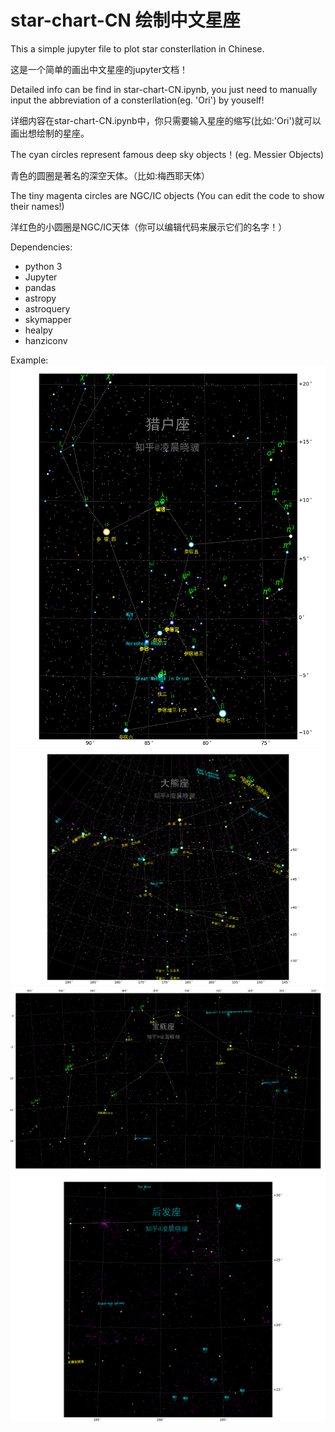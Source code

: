 # star-chart-CN 绘制中文星座

This a simple jupyter file to plot star consterllation in Chinese.

这是一个简单的画出中文星座的jupyter文档！

Detailed info can be find in star-chart-CN.ipynb, you just need to manually input the 
abbreviation of a consterllation(eg. 'Ori') by youself!

详细内容在star-chart-CN.ipynb中，你只需要输入星座的缩写(比如:'Ori')就可以画出想绘制的星座。


The cyan circles represent famous deep sky objects！(eg. Messier Objects)

青色的圆圈是著名的深空天体。（比如:梅西耶天体）

The tiny magenta circles are NGC/IC objects (You can edit the code to show their names!)

洋红色的小圆圈是NGC/IC天体（你可以编辑代码来展示它们的名字！）

Dependencies:
* python 3
* Jupyter 
* pandas
* astropy
* astroquery
* skymapper
* healpy
* hanziconv
             
Example:
![alt text](https://github.com/oxno2/star-chart-CN/blob/master/Ori.png)
![alt text](https://github.com/oxno2/star-chart-CN/blob/master/UMa.png)
![alt text](https://github.com/oxno2/star-chart-CN/blob/master/Aqr.png)
![alt text](https://github.com/oxno2/star-chart-CN/blob/master/example_coma.png)
